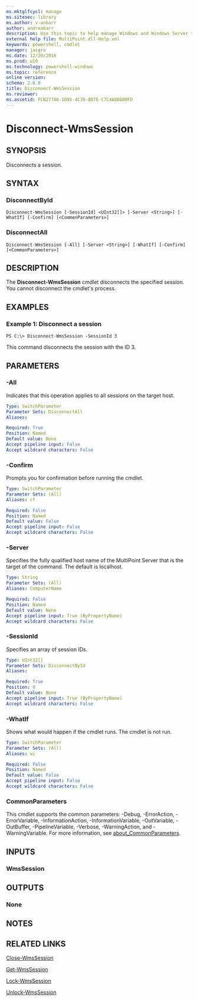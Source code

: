 ```yaml
---
ms.mktglfcycl: manage
ms.sitesec: library
ms.author: v-anbarr
author: andreabarr
description: Use this topic to help manage Windows and Windows Server technologies with Windows PowerShell.
external help file: MultiPoint.dll-Help.xml
keywords: powershell, cmdlet
manager: jasgro
ms.date: 12/20/2016
ms.prod: w10
ms.technology: powershell-windows
ms.topic: reference
online version: 
schema: 2.0.0
title: Disconnect-WmsSession
ms.reviewer:
ms.assetid: FCB27786-1D95-4C7D-8D7E-C7C4A8D600FD
---
```


# Disconnect-WmsSession

## SYNOPSIS
Disconnects a session.

## SYNTAX

### DisconnectById
```
Disconnect-WmsSession [-SessionId] <UInt32[]> [-Server <String>] [-WhatIf] [-Confirm] [<CommonParameters>]
```

### DisconnectAll
```
Disconnect-WmsSession [-All] [-Server <String>] [-WhatIf] [-Confirm] [<CommonParameters>]
```

## DESCRIPTION
The **Disconnect-WmsSession** cmdlet disconnects the specified session.
You cannot disconnect the cmdlet's process.

## EXAMPLES

### Example 1: Disconnect a session
```
PS C:\> Disconnect-WmsSession -SessionId 3
```

This command disconnects the session with the ID 3.


## PARAMETERS

### -All
Indicates that this operation applies to all sessions on the target host.

```yaml
Type: SwitchParameter
Parameter Sets: DisconnectAll
Aliases: 

Required: True
Position: Named
Default value: None
Accept pipeline input: False
Accept wildcard characters: False
```

### -Confirm
Prompts you for confirmation before running the cmdlet.

```yaml
Type: SwitchParameter
Parameter Sets: (All)
Aliases: cf

Required: False
Position: Named
Default value: False
Accept pipeline input: False
Accept wildcard characters: False
```

### -Server
Specifies the fully qualified host name of the MultiPoint Server that is the target of the command.
The default is localhost.

```yaml
Type: String
Parameter Sets: (All)
Aliases: ComputerName

Required: False
Position: Named
Default value: None
Accept pipeline input: True (ByPropertyName)
Accept wildcard characters: False
```

### -SessionId
Specifies an array of session IDs.

```yaml
Type: UInt32[]
Parameter Sets: DisconnectById
Aliases: 

Required: True
Position: 0
Default value: None
Accept pipeline input: True (ByPropertyName)
Accept wildcard characters: False
```

### -WhatIf
Shows what would happen if the cmdlet runs.
The cmdlet is not run.

```yaml
Type: SwitchParameter
Parameter Sets: (All)
Aliases: wi

Required: False
Position: Named
Default value: False
Accept pipeline input: False
Accept wildcard characters: False
```

### CommonParameters
This cmdlet supports the common parameters: -Debug, -ErrorAction, -ErrorVariable, -InformationAction, -InformationVariable, -OutVariable, -OutBuffer, -PipelineVariable, -Verbose, -WarningAction, and -WarningVariable. For more information, see [about_CommonParameters](http://go.microsoft.com/fwlink/?LinkID=113216).

## INPUTS

### WmsSession

## OUTPUTS

### None

## NOTES

## RELATED LINKS

[Close-WmsSession](./Close-WmsSession.md)

[Get-WmsSession](./Get-WmsSession.md)

[Lock-WmsSession](./Lock-WmsSession.md)

[Unlock-WmsSession](./Unlock-WmsSession.md)

